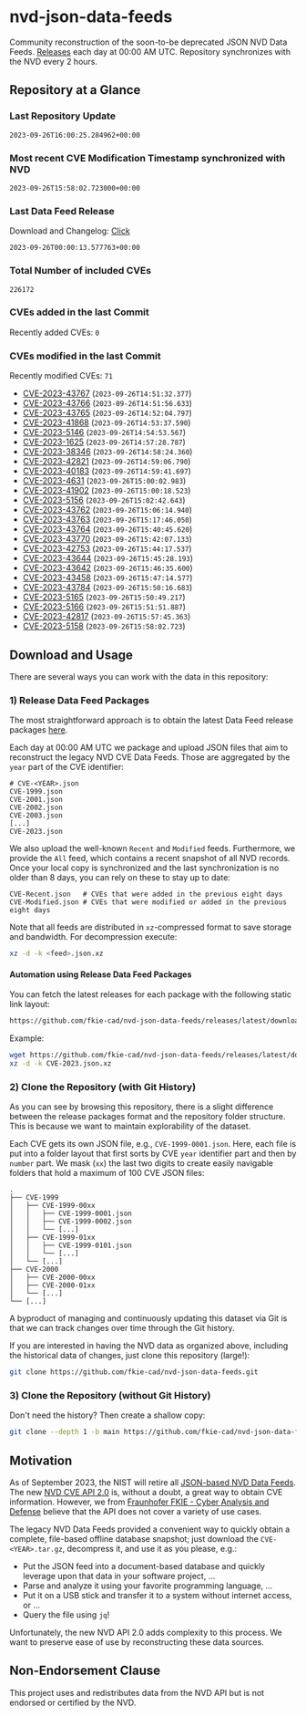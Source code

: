 # nvd-json-data-feeds

Community reconstruction of the soon-to-be deprecated JSON NVD Data Feeds. 
[Releases](https://github.com/fkie-cad/nvd-json-data-feeds/releases/latest) each day at 00:00 AM UTC.
Repository synchronizes with the NVD every 2 hours.

## Repository at a Glance

### Last Repository Update

```plain
2023-09-26T16:00:25.284962+00:00
```

### Most recent CVE Modification Timestamp synchronized with NVD

```plain
2023-09-26T15:58:02.723000+00:00
```

### Last Data Feed Release

Download and Changelog: [Click](https://github.com/fkie-cad/nvd-json-data-feeds/releases/latest)

```plain
2023-09-26T00:00:13.577763+00:00
```

### Total Number of included CVEs

```plain
226172
```

### CVEs added in the last Commit

Recently added CVEs: `0`



### CVEs modified in the last Commit

Recently modified CVEs: `71`

* [CVE-2023-43767](CVE-2023/CVE-2023-437xx/CVE-2023-43767.json) (`2023-09-26T14:51:32.377`)
* [CVE-2023-43766](CVE-2023/CVE-2023-437xx/CVE-2023-43766.json) (`2023-09-26T14:51:56.633`)
* [CVE-2023-43765](CVE-2023/CVE-2023-437xx/CVE-2023-43765.json) (`2023-09-26T14:52:04.797`)
* [CVE-2023-41868](CVE-2023/CVE-2023-418xx/CVE-2023-41868.json) (`2023-09-26T14:53:37.590`)
* [CVE-2023-5146](CVE-2023/CVE-2023-51xx/CVE-2023-5146.json) (`2023-09-26T14:54:53.567`)
* [CVE-2023-1625](CVE-2023/CVE-2023-16xx/CVE-2023-1625.json) (`2023-09-26T14:57:28.787`)
* [CVE-2023-38346](CVE-2023/CVE-2023-383xx/CVE-2023-38346.json) (`2023-09-26T14:58:24.360`)
* [CVE-2023-42821](CVE-2023/CVE-2023-428xx/CVE-2023-42821.json) (`2023-09-26T14:59:06.790`)
* [CVE-2023-40183](CVE-2023/CVE-2023-401xx/CVE-2023-40183.json) (`2023-09-26T14:59:41.697`)
* [CVE-2023-4631](CVE-2023/CVE-2023-46xx/CVE-2023-4631.json) (`2023-09-26T15:00:02.983`)
* [CVE-2023-41902](CVE-2023/CVE-2023-419xx/CVE-2023-41902.json) (`2023-09-26T15:00:18.523`)
* [CVE-2023-5156](CVE-2023/CVE-2023-51xx/CVE-2023-5156.json) (`2023-09-26T15:02:42.643`)
* [CVE-2023-43762](CVE-2023/CVE-2023-437xx/CVE-2023-43762.json) (`2023-09-26T15:06:14.940`)
* [CVE-2023-43763](CVE-2023/CVE-2023-437xx/CVE-2023-43763.json) (`2023-09-26T15:17:46.050`)
* [CVE-2023-43764](CVE-2023/CVE-2023-437xx/CVE-2023-43764.json) (`2023-09-26T15:40:45.620`)
* [CVE-2023-43770](CVE-2023/CVE-2023-437xx/CVE-2023-43770.json) (`2023-09-26T15:42:07.133`)
* [CVE-2023-42753](CVE-2023/CVE-2023-427xx/CVE-2023-42753.json) (`2023-09-26T15:44:17.537`)
* [CVE-2023-43644](CVE-2023/CVE-2023-436xx/CVE-2023-43644.json) (`2023-09-26T15:45:28.193`)
* [CVE-2023-43642](CVE-2023/CVE-2023-436xx/CVE-2023-43642.json) (`2023-09-26T15:46:35.600`)
* [CVE-2023-43458](CVE-2023/CVE-2023-434xx/CVE-2023-43458.json) (`2023-09-26T15:47:14.577`)
* [CVE-2023-43784](CVE-2023/CVE-2023-437xx/CVE-2023-43784.json) (`2023-09-26T15:50:16.683`)
* [CVE-2023-5165](CVE-2023/CVE-2023-51xx/CVE-2023-5165.json) (`2023-09-26T15:50:49.217`)
* [CVE-2023-5166](CVE-2023/CVE-2023-51xx/CVE-2023-5166.json) (`2023-09-26T15:51:51.887`)
* [CVE-2023-42817](CVE-2023/CVE-2023-428xx/CVE-2023-42817.json) (`2023-09-26T15:57:45.363`)
* [CVE-2023-5158](CVE-2023/CVE-2023-51xx/CVE-2023-5158.json) (`2023-09-26T15:58:02.723`)


## Download and Usage

There are several ways you can work with the data in this repository:

### 1) Release Data Feed Packages

The most straightforward approach is to obtain the latest Data Feed release packages [here](https://github.com/fkie-cad/nvd-json-data-feeds/releases/latest).

Each day at 00:00 AM UTC we package and upload JSON files that aim to reconstruct the legacy NVD CVE Data Feeds.
Those are aggregated by the `year` part of the CVE identifier:

```
# CVE-<YEAR>.json
CVE-1999.json
CVE-2001.json
CVE-2002.json
CVE-2003.json
[...]
CVE-2023.json
```

We also upload the well-known `Recent` and `Modified` feeds.
Furthermore, we provide the `All` feed, which contains a recent snapshot of all NVD records.
Once your local copy is synchronized and the last synchronization is no older than 8 days, you can rely on these to stay up to date:

```plain
CVE-Recent.json   # CVEs that were added in the previous eight days
CVE-Modified.json # CVEs that were modified or added in the previous eight days
```

Note that all feeds are distributed in `xz`-compressed format to save storage and bandwidth.
For decompression execute:

```sh
xz -d -k <feed>.json.xz
```


#### Automation using Release Data Feed Packages

You can fetch the latest releases for each package with the following static link layout:

```sh
https://github.com/fkie-cad/nvd-json-data-feeds/releases/latest/download/CVE-<YEAR>.json.xz
```

Example:

```sh
wget https://github.com/fkie-cad/nvd-json-data-feeds/releases/latest/download/CVE-2023.json.xz
xz -d -k CVE-2023.json.xz
```

### 2) Clone the Repository (with Git History)

As you can see by browsing this repository, there is a slight difference between the release packages format and the repository folder structure.
This is because we want to maintain explorability of the dataset.

Each CVE gets its own JSON file, e.g., `CVE-1999-0001.json`.
Here, each file is put into a folder layout that first sorts by CVE `year` identifier part and then by `number` part.
We mask (`xx`) the last two digits to create easily navigable folders that hold a maximum of 100 CVE JSON files:

```plain
.
├── CVE-1999
│   ├── CVE-1999-00xx
│   │   ├── CVE-1999-0001.json
│   │   ├── CVE-1999-0002.json
│   │   └── [...]
│   ├── CVE-1999-01xx
│   │   ├── CVE-1999-0101.json
│   │   └── [...]
│   └── [...]
├── CVE-2000
│   ├── CVE-2000-00xx
│   ├── CVE-2000-01xx
│   └── [...]
└── [...]
```

A byproduct of managing and continuously updating this dataset via Git is that we can track changes over time through the Git history.

If you are interested in having the NVD data as organized above, including the historical data of changes, just clone this repository (large!):

```sh
git clone https://github.com/fkie-cad/nvd-json-data-feeds.git
```

### 3) Clone the Repository (without Git History)

Don't need the history? Then create a shallow copy:

```sh
git clone --depth 1 -b main https://github.com/fkie-cad/nvd-json-data-feeds.git
```

## Motivation

As of September 2023, the NIST will retire all [JSON-based NVD Data Feeds](https://nvd.nist.gov/vuln/data-feeds#divRetirementBanner-1).
The new [NVD CVE API 2.0](https://nvd.nist.gov/developers/vulnerabilities) is, without a doubt, a great way to obtain CVE information.
However, we from [Fraunhofer FKIE - Cyber Analysis and Defense](https://www.fkie.fraunhofer.de/en/departments/cad.html) believe that the API does not cover a variety of use cases.

The legacy NVD Data Feeds provided a convenient way to quickly obtain a complete, file-based offline database snapshot; just download the `CVE-<YEAR>.tar.gz`, decompress it, and use it as you please, e.g.:

* Put the JSON feed into a document-based database and quickly leverage upon that data in your software project, ...
* Parse and analyze it using your favorite programming language, ...
* Put it on a USB stick and transfer it to a system without internet access, or ...
* Query the file using `jq`!

Unfortunately, the new NVD API 2.0 adds complexity to this process.
We want to preserve ease of use by reconstructing these data sources.

## Non-Endorsement Clause

This project uses and redistributes data from the NVD API but is not endorsed or certified by the NVD.